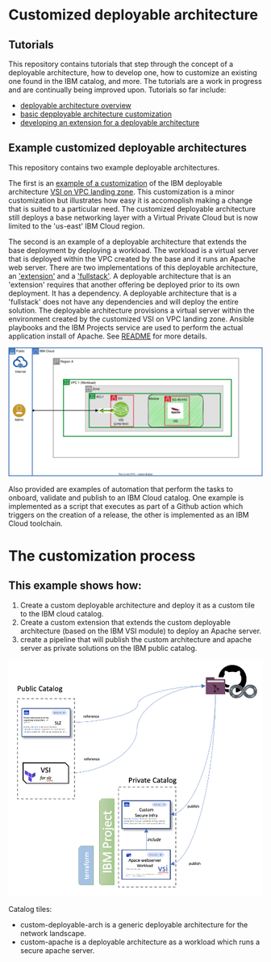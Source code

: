 # Customized deployable architecture

## Tutorials
This repository contains tutorials that step through the concept of a deployable architecture, how to develop one, how to customize an existing one found in the IBM catalog, and more.  The tutorials are 
a work in progress and are continually being improved upon.  Tutorials so far include:
-  [deployable architecture overview](./da%20customization%20tutorials/0%20-%20da%20overview/)
-  [basic depployable architecture customization](./da%20customization%20tutorials/2%20-%20basic%20da%20customization/)
-  [developing an extension for a deployable architecture](./da%20customization%20tutorials/4%20-%20extending%20a%20da/)

## Example customized deployable architectures
This repository contains two example deployable architectures.

The first is an [example of a customization](./solutions/custom-slz) of the IBM deployable architecture [VSI on VPC landing zone](https://cloud.ibm.com/catalog/architecture/deploy-arch-ibm-slz-vsi-ef663980-4c71-4fac-af4f-4a510a9bcf68-global).  This customization is a minor customization but illustrates how easy it is accomoplish making a change that is suited to a particular need.  The customized deployable architecture still deploys a base networking layer with a Virtual Private Cloud but is now limited to the 'us-east' IBM Cloud region.   

The second is an example of a deployable architecture that extends the base deployment by deploying a workload.  The workload is a virtual server that is deployed within the VPC created by the base and it runs an Apache web server.  There are two implementations of this deployable architecture, an ['extension'](./solutions/apache-workload/extension/) and a ['fullstack'](./solutions/apache-workload/fullstack/).  A deployable architecture that is an 'extension' requires that another offering be deployed prior to its own deployment.  It has a dependency.   A deployable architecture that is a 'fullstack' does not have any dependencies and will deploy the entire solution.  The deployable architecture provisions a virtual server within the environment created by the customized VSI on VPC landing zone.  Ansible playbooks and the IBM Projects service are used to perform the actual application install of Apache.  See [README](./solutions/apache-workload/extension/README.md) for more details.

![Custom topology](/images/baby-slz.svg)

Also provided are examples of automation that perform the tasks to onboard, validate and publish to an IBM Cloud catalog.  One example is implemented as a script that executes as part of a Github action which triggers on the creation of a release, the other is implemented as an IBM Cloud toolchain.

# The customization process
## This example shows how:  


1. Create a custom deployable architecture and deploy it as a custom tile to the IBM cloud catalog.
1. Create a custom extension that extends the custom deployable architecture (based on the IBM VSI module) to deploy an Apache server.
1. create a pipeline that will publish the custom architecture and apache server as private solutions on the IBM public catalog.

![CustomTile](/images/custom-tile.png)


Catalog tiles:

* custom-deployable-arch is a generic deployable architecture for the network landscape.
* custom-apache is a deployable architecture as a workload which runs a secure apache server.


